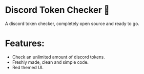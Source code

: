 # Discord Token Checker 🐍
A discord token checker, completely open source and ready to go.

# **Features:**
- Check an unlimited amount of discord tokens.
- Freshly made, clean and simple code.
- Red themed UI.
